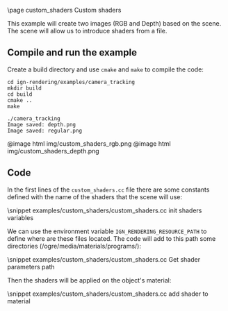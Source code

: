 \page custom_shaders Custom shaders

This example will create two images (RGB and Depth) based on the scene. The scene will allow us to introduce shaders from a file.

## Compile and run the example

Create a build directory and use `cmake` and `make` to compile the code:

```{.sh}
cd ign-rendering/examples/camera_tracking
mkdir build
cd build
cmake ..
make
```

```
./camera_tracking
Image saved: depth.png
Image saved: regular.png
```

@image html img/custom_shaders_rgb.png
@image html img/custom_shaders_depth.png

## Code

In the first lines of the `custom_shaders.cc` file there are some constants defined with the name of the shaders that the scene will use:

\snippet examples/custom_shaders/custom_shaders.cc init shaders variables

We can use the environment variable `IGN_RENDERING_RESOURCE_PATH` to define where are these files located. The code will add to this path some directories (/ogre/media/materials/programs/):

\snippet examples/custom_shaders/custom_shaders.cc Get shader parameters path

Then the shaders will be applied on the object's material:

\snippet examples/custom_shaders/custom_shaders.cc add shader to material
